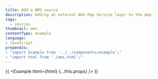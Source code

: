 ```yaml
---
title: Add a WMS source
description: Adding an external Web Map Service layer to the map.
tags:
  - sources
thumbnail: wms
contentType: example
language:
- JavaScript
prependJs:
- "import Example from '../../components/example';"
- "import html from './wms.html';"
---
```


{{ <Example html={html} {...this.props} /> }}
